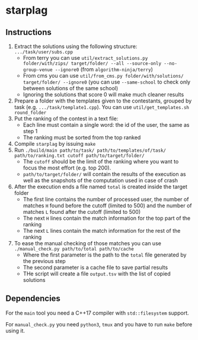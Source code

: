 # starplag

## Instructions

1. Extract the solutions using the following structure: `.../task/user/subs.cpp`
    - From terry you can use `util/extract_solutions.py folder/with/zips/ target/folder/ --all --source-only --no-group-venue --ignore0` (from `algorithm-ninja/terry`)
    - From cms you can use `util/from_cms.py folder/with/solutions/ target/folder/ --ignore0` (you can use `--same-school` to check only between solutions of the same school)
    - Ignoring the solutions that score 0 will make much cleaner results
2. Prepare a folder with the templates given to the contestants, grouped by task (e.g. `.../task/template1.cpp`). You can use `util/get_templates.sh round_folder`
3. Put the ranking of the contest in a text file:
    - Each line must contain a single word: the id of the user, the same as step 1
    - The ranking must be sorted from the top ranked
4. Compile `starplag` by issuing `make`
5. Run `./build/main path/to/task/ path/to/templates/of/task/ path/to/ranking.txt cutoff path/to/target/folder/`
    - The `cutoff` should be the limit of the ranking where you want to focus the most effort (e.g. top 200).
    - `path/to/target/folder/` will contain the results of the execution as well as the snapshots of the computation used in case of crash
6. After the execution ends a file named `total` is created inside the target folder
    - The first line contains the number of processed user, the number of matches `H` found before the cutoff (limited to 500) and the number of matches `L` found after the cutoff (limited to 500)
    - The next `H` lines contain the match information for the top part of the ranking
    - The next `L` lines contain the match information for the rest of the ranking
7. To ease the manual checking of those matches you can use `./manual_check.py path/to/total path/to/cache`
    - Where the first parameter is the path to the `total` file generated by the previous step
    - The second parameter is a cache file to save partial results
    - THe script will create a file `output.tsv` with the list of copied solutions

## Dependencies

For the `main` tool you need a C++17 compiler with `std::filesystem` support.

For `manual_check.py` you need `python3`, `tmux` and you have to run `make` before using it.
